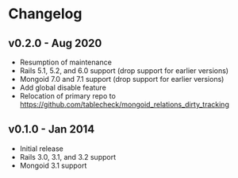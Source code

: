 # Changelog

## v0.2.0 - Aug 2020

- Resumption of maintenance
- Rails 5.1, 5.2, and 6.0 support (drop support for earlier versions)
- Mongoid 7.0 and 7.1 support (drop support for earlier versions)
- Add global disable feature
- Relocation of primary repo to https://github.com/tablecheck/mongoid_relations_dirty_tracking

## v0.1.0 - Jan 2014

- Initial release
- Rails 3.0, 3.1, and 3.2 support
- Mongoid 3.1 support
